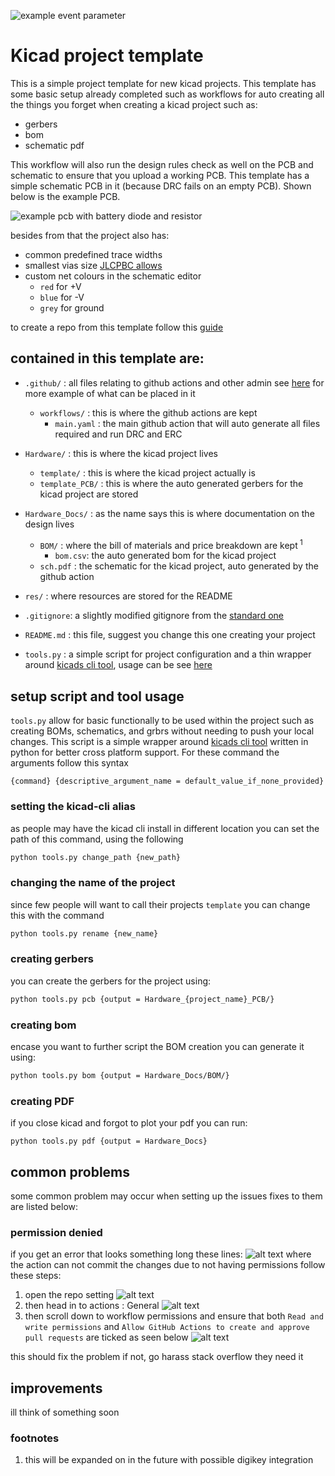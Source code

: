 ![example event parameter](https://github.com/github/docs/actions/workflows/main.yml/badge.svg?event=push)

# Kicad project template
This is a simple project template for new kicad projects. This template has some basic setup already completed such as workflows for auto creating all the things you forget when creating a kicad project such as:

- gerbers
- bom
- schematic pdf

This workflow will also run the design rules check as well on the PCB and schematic to ensure that you upload a working PCB. This template has a simple schematic PCB in it (because DRC fails on an empty PCB). Shown below is the example PCB.

![example pcb with battery diode and resistor](res/image.png)

besides from that the project also has:

- common predefined trace widths
- smallest vias size [JLCPBC allows](https://jlcpcb.com/capabilities/Capabilities#Drilling)
- custom net colours in the schematic editor
    - `red` for +V
    - `blue` for -V
    - `grey` for ground

to create a repo from this template follow this [guide](https://docs.github.com/en/repositories/creating-and-managing-repositories/creating-a-repository-from-a-template)

contained in this template are:
---
- `.github/` : all files relating to github actions and other admin see [here](https://docs.github.com/en/communities/setting-up-your-project-for-healthy-contributions) for more example of what can be placed in it
    - `workflows/` : this is where the github actions are kept
        - `main.yaml` : the main github action that will auto generate all files required and run DRC and ERC

- `Hardware/` : this is where the kicad project lives
    - `template/` : this is where the kicad project actually is
    - `template_PCB/` : this is where the auto generated gerbers for the kicad project are stored

- `Hardware_Docs/` : as the name says this is where documentation on the design lives
    - `BOM/`     : where the bill of materials and price breakdown are kept<sup> 1 </sup>
        - `bom.csv`: the auto generated bom for the kicad project
    - `sch.pdf` : the schematic for the kicad project, auto generated by the github action

- `res/` : where resources are stored for the README

- `.gitignore`: a slightly modified gitignore from the [standard one](https://github.com/github/gitignore/blob/main/KiCad.gitignore)

- `README.md` : this file, suggest you change this one creating your project

- `tools.py` : a simple script for project configuration and a thin wrapper around [kicads cli tool](https://docs.kicad.org/8.0/en/cli/cli.html), usage can be see [here](#setup-script-and-tool-usage)

## setup script and tool usage
`tools.py` allow for basic functionally to be used within the project such as creating BOMs, schematics, and grbrs without needing to push your local changes. This script is a simple wrapper around [kicads cli tool](https://docs.kicad.org/8.0/en/cli/cli.html) written in python for better cross platform support. For these command the arguments follow this syntax
```
{command} {descriptive_argument_name = default_value_if_none_provided}
```

### setting the kicad-cli alias
as people may have the kicad cli install in different location you can set the path of this command, using the following
```sh
python tools.py change_path {new_path}
```

### changing the name of the project
since few people will want to call their projects `template` you can change this with the command
```sh
python tools.py rename {new_name}
```
### creating gerbers
you can create the gerbers for the project using:
```sh
python tools.py pcb {output = Hardware_{project_name}_PCB/}
```

### creating bom
encase you want to further script the BOM creation you can generate it using:
```sh
python tools.py bom {output = Hardware_Docs/BOM/}
```

### creating PDF
if you close kicad and forgot to plot your pdf you can run:
```
python tools.py pdf {output = Hardware_Docs}
```

## common problems

some common problem may occur when setting up the issues fixes to them are listed below:

### permission denied
if you get an error that looks something long these lines:
![alt text](res/image-4.png)
where the action can not commit the changes due to not having permissions follow these steps:
1. open the repo setting
![alt text](res/image-1.png)
2. then head in to actions : General
![alt text](res/image-2.png)
3. then scroll down to workflow permissions and ensure that both
    `Read and write permissions` and `Allow GitHub Actions to create and approve pull requests` are ticked as seen below
![alt text](res/image-3.png)

this should fix the problem if not, go harass stack overflow they need it


## improvements

ill think of something soon

### footnotes
1. this will be expanded on in the future with possible digikey integration


